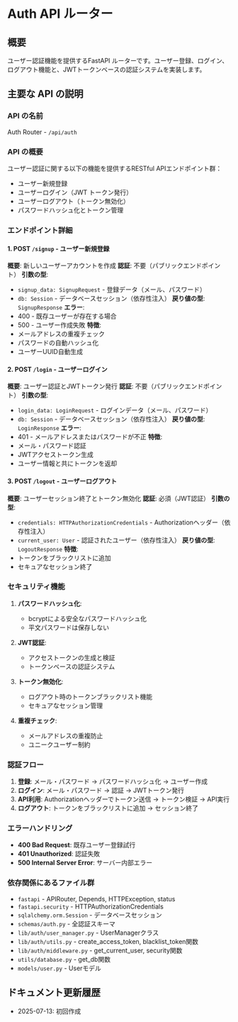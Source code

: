 # Auth API ルーター

## 概要

ユーザー認証機能を提供するFastAPI ルーターです。ユーザー登録、ログイン、ログアウト機能と、JWTトークンベースの認証システムを実装します。

## 主要な API の説明

### API の名前
Auth Router - `/api/auth`

### API の概要
ユーザー認証に関する以下の機能を提供するRESTful APIエンドポイント群：
- ユーザー新規登録
- ユーザーログイン（JWT トークン発行）
- ユーザーログアウト（トークン無効化）
- パスワードハッシュ化とトークン管理

### エンドポイント詳細

#### 1. POST `/signup` - ユーザー新規登録
**概要**: 新しいユーザーアカウントを作成
**認証**: 不要（パブリックエンドポイント）
**引数の型**:
- `signup_data: SignupRequest` - 登録データ（メール、パスワード）
- `db: Session` - データベースセッション（依存性注入）
**戻り値の型**: `SignupResponse`
**エラー**: 
- 400 - 既存ユーザーが存在する場合
- 500 - ユーザー作成失敗
**特徴**:
- メールアドレスの重複チェック
- パスワードの自動ハッシュ化
- ユーザーUUID自動生成

#### 2. POST `/login` - ユーザーログイン
**概要**: ユーザー認証とJWTトークン発行
**認証**: 不要（パブリックエンドポイント）
**引数の型**:
- `login_data: LoginRequest` - ログインデータ（メール、パスワード）
- `db: Session` - データベースセッション（依存性注入）
**戻り値の型**: `LoginResponse`
**エラー**: 
- 401 - メールアドレスまたはパスワードが不正
**特徴**:
- メール・パスワード認証
- JWTアクセストークン生成
- ユーザー情報と共にトークンを返却

#### 3. POST `/logout` - ユーザーログアウト
**概要**: ユーザーセッション終了とトークン無効化
**認証**: 必須（JWT認証）
**引数の型**:
- `credentials: HTTPAuthorizationCredentials` - Authorizationヘッダー（依存性注入）
- `current_user: User` - 認証されたユーザー（依存性注入）
**戻り値の型**: `LogoutResponse`
**特徴**:
- トークンをブラックリストに追加
- セキュアなセッション終了

### セキュリティ機能

1. **パスワードハッシュ化**: 
   - bcryptによる安全なパスワードハッシュ化
   - 平文パスワードは保存しない

2. **JWT認証**:
   - アクセストークンの生成と検証
   - トークンベースの認証システム

3. **トークン無効化**:
   - ログアウト時のトークンブラックリスト機能
   - セキュアなセッション管理

4. **重複チェック**:
   - メールアドレスの重複防止
   - ユニークユーザー制約

### 認証フロー

1. **登録**: メール・パスワード → パスワードハッシュ化 → ユーザー作成
2. **ログイン**: メール・パスワード → 認証 → JWTトークン発行
3. **API利用**: Authorizationヘッダーでトークン送信 → トークン検証 → API実行
4. **ログアウト**: トークンをブラックリストに追加 → セッション終了

### エラーハンドリング

- **400 Bad Request**: 既存ユーザー登録試行
- **401 Unauthorized**: 認証失敗
- **500 Internal Server Error**: サーバー内部エラー

### 依存関係にあるファイル群

- `fastapi` - APIRouter, Depends, HTTPException, status
- `fastapi.security` - HTTPAuthorizationCredentials
- `sqlalchemy.orm.Session` - データベースセッション
- `schemas/auth.py` - 全認証スキーマ
- `lib/auth/user_manager.py` - UserManagerクラス
- `lib/auth/utils.py` - create_access_token, blacklist_token関数
- `lib/auth/middleware.py` - get_current_user, security関数
- `utils/database.py` - get_db関数
- `models/user.py` - Userモデル

## ドキュメント更新履歴

- 2025-07-13: 初回作成